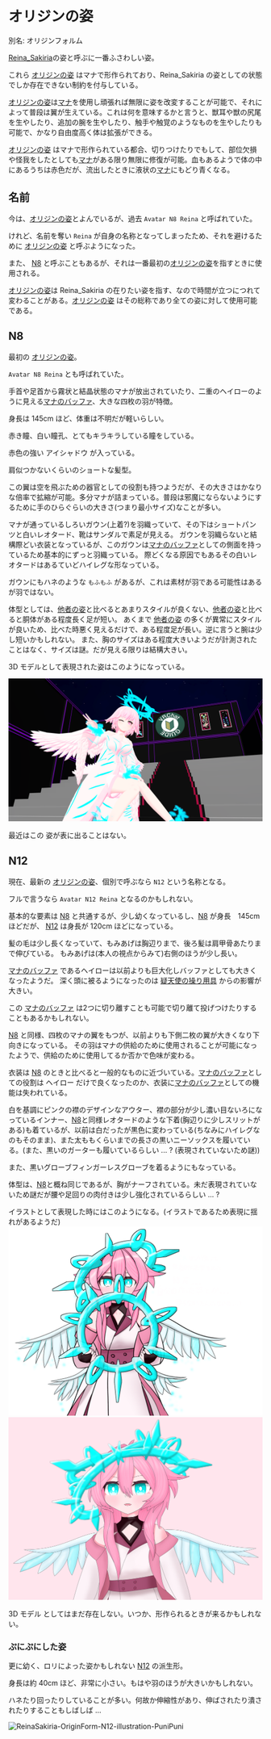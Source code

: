 # オリジンの姿

別名: オリジンフォルム

[Reina_Sakiria](Reina_Sakiria.md)の姿と呼ぶに一番ふさわしい姿。

これら [オリジンの姿] はマナで形作られており、Reina_Sakiria の姿としての状態でしか存在できない制約を付与している。

[オリジンの姿]は[マナ]を使用し頑張れば無限に姿を改変することが可能で、それによって普段は翼が生えている。これは何を意味するかと言うと、獣耳や獣の尻尾を生やしたり、追加の腕を生やしたり、触手や触覚のようなものを生やしたりも可能で、かなり自由度高く体は拡張ができる。

[オリジンの姿] はマナで形作られている都合、切りつけたりでもして、部位欠損や怪我をしたとしても[マナ]がある限り無限に修復が可能。血もあるようで体の中にあるうちは赤色だが、流出したときに液状の[マナ]にもどり青くなる。

## 名前

今は、[オリジンの姿]とよんでいるが、過去 `Avatar N8 Reina` と呼ばれていた。

けれど、名前を奪い `Reina` が自身の名称となってしまったため、それを避けるために [オリジンの姿] と呼ぶようになった。

また、 [N8] と呼ぶこともあるが、それは一番最初の[オリジンの姿]を指すときに使用される。

[オリジンの姿]は Reina_Sakiria の在りたい姿を指す、なので時間が立つにつれて変わることがある。[オリジンの姿] はその総称であり全ての姿に対して使用可能である。

## N8

最初の [オリジンの姿]。

`Avatar N8 Reina` とも呼ばれていた。

手首や足首から霧状と結晶状態のマナが放出されていたり、二重のヘイローのように見える[マナのバッファ](マナ.md)、大きな四枚の羽が特徴。

身長は 145cm ほど、体重は不明だが軽いらしい。

赤き瞳、白い瞳孔、とてもキラキラしている瞳をしている。

赤色の強い アイシャドウ が入っている。

肩似つかないくらいのショートな髪型。

この翼は空を飛ぶための器官としての役割も持つようだが、その大きさはかなりな倍率で拡縮が可能。多分マナが詰まっている。普段は邪魔にならないようにするために手のひらぐらいの大きさ(つまり最小サイズ)なことが多い。

マナが通っているしろいガウン(上着?)を羽織っていて、その下はショートパンツと白いレオタード、靴はサンダルで素足が見える。
ガウンを羽織らないと結構際どい衣装となっているが、このガウンは[マナのバッファ]としての側面を持っているため基本的にずっと羽織っている。
際どくなる原因でもあるその白いレオタードはあるていどハイレグな形なっている。

ガウンにもハネのような `もふもふ` があるが、これは素材が羽である可能性はあるが羽ではない。

体型としては、[他者の姿]と比べるとあまりスタイルが良くない、[他者の姿]と比べると胴体がある程度長く足が短い。
あくまで [他者の姿] の多くが異常にスタイルが良いため、比べた時悪く見えるだけで、ある程度足が長い。逆に言うと腕は少し短いかもしれない。
また、胸のサイズはある程度大きいようだが計測されたことはなく、サイズは謎。だが見える限りは結構大きい。

3D モデルとして表現された姿はこのようになっている。

![ReinaSakiria-OriginForm-N8-Image](img/ReinaSakiria-OriginForm-N8-Image.webp)

最近はこの 姿が表に出ることはない。

## N12

現在、最新の [オリジンの姿]、個別で呼ぶなら `N12` という名称となる。

フルで言うなら `Avatar N12 Reina` となるのかもしれない。

基本的な要素は [N8] と共通するが、少し幼くなっているし、[N8] が身長　145cm ほどだが、 [N12] は身長が 120cm ほどになっている。

髪の毛は少し長くなっていて、もみあげは胸辺りまで、後ろ髪は肩甲骨あたりまで伸びている。
もみあげは(本人の視点からみて)右側のほうが少し長い。

[マナのバッファ] であるヘイローは以前よりも巨大化しバッファとしても大きくなったようだ。
深く頭に被るようになったのは [疑天使の操り用具](疑天使の操り用具.md) からの影響が大きい。

この [マナのバッファ](ヘイロー) は2つに切り離すことも可能で切り離て投げつけたりすることもあるかもしれない。

[N8] と同様、四枚のマナの翼をもつが、以前よりも下側二枚の翼が大きくなり下向きになっている。
その羽はマナの供給のために使用されることが可能になったようで、供給のために使用してるか否かで色味が変わる。

衣装は [N8] のときと比べると一般的なものに近づいている。[マナのバッファ]としての役割は ヘイロー だけで良くなったのか、衣装に[マナのバッファ]としての機能は失われている。

白を基調にピンクの襟のデザインなアウター、襟の部分が少し濃い目ないろになっているインナー、[N8]と同様レオタードのような下着(胸辺りに少しスリットがある)も着ているが、以前は白だったが黒色に変わっている(ちなみにハイレグなのもそのまま)、また太ももくらいまでの長さの黒いニーソックスを履いている。(また、黒いのガーターも履いているらしい ... ? (表現されていないため謎))

また、黒いグローブフィンガーレスグローブを着るようにもなっている。

体型は、[N8]と概ね同じであるが、胸がナーフされている。未だ表現されていないため謎だが腰や足回りの肉付きは少し強化されているらしい ... ?

イラストとして表現した時にはこのようになる。(イラストであるため表現に揺れがあるようだ)
![ReinaSakiria-OriginForm-N12-illustration-CBU](img/ReinaSakiria-OriginForm-N12-illustration-CBU.png)
![ReinaSakiria-OriginForm-N12-illustration-Icon](img/ReinaSakiria-OriginForm-N12-illustration-Icon.png)

3D モデル としてはまだ存在しない。いつか、形作られるときが来るかもしれない。

### ぷにぷにした姿

更に幼く、ロリによった姿かもしれない [N12] の派生形。

身長は約 40cm ほど、非常に小さい。もはや羽のほうが大きいかもしれない。

ハネたり回ったりしていることが多い。何故か伸縮性があり、伸ばされたり潰されたりすることもしばしば ...

![ReinaSakiria-OriginForm-N12-illustration-PuniPuni](img/ReinaSakiria-OriginForm-N12-illustration-PuniPuni.png)

[オリジンの姿]: #オリジンの姿
[N8]: #n8
[N12]: #n12
[マナのバッファ]: マナ.md
[マナ]: マナ.md
[他者の姿]: 他者の姿.md
